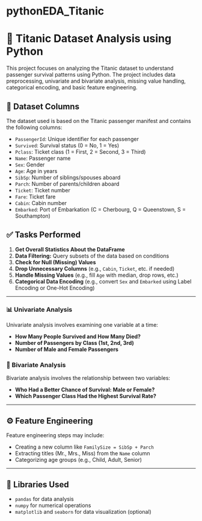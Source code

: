 # pythonEDA_Titanic
# 🚢 Titanic Dataset Analysis using Python

This project focuses on analyzing the Titanic dataset to understand passenger survival patterns using Python. The project includes data preprocessing, univariate and bivariate analysis, missing value handling, categorical encoding, and basic feature engineering.

## 📁 Dataset Columns

The dataset used is based on the Titanic passenger manifest and contains the following columns:

- `PassengerId`: Unique identifier for each passenger
- `Survived`: Survival status (0 = No, 1 = Yes)
- `Pclass`: Ticket class (1 = First, 2 = Second, 3 = Third)
- `Name`: Passenger name
- `Sex`: Gender
- `Age`: Age in years
- `SibSp`: Number of siblings/spouses aboard
- `Parch`: Number of parents/children aboard
- `Ticket`: Ticket number
- `Fare`: Ticket fare
- `Cabin`: Cabin number
- `Embarked`: Port of Embarkation (C = Cherbourg, Q = Queenstown, S = Southampton)

## ✅ Tasks Performed

1. **Get Overall Statistics About the DataFrame**
2. **Data Filtering:** Query subsets of the data based on conditions
3. **Check for Null (Missing) Values**
4. **Drop Unnecessary Columns** (e.g., `Cabin`, `Ticket`, etc. if needed)
5. **Handle Missing Values** (e.g., fill `Age` with median, drop rows, etc.)
6. **Categorical Data Encoding** (e.g., convert `Sex` and `Embarked` using Label Encoding or One-Hot Encoding)

---

### 📊 Univariate Analysis

Univariate analysis involves examining one variable at a time:

- **How Many People Survived and How Many Died?**
- **Number of Passengers by Class (1st, 2nd, 3rd)**
- **Number of Male and Female Passengers**

### 🔄 Bivariate Analysis

Bivariate analysis involves the relationship between two variables:

- **Who Had a Better Chance of Survival: Male or Female?**
- **Which Passenger Class Had the Highest Survival Rate?**

---

## ⚙️ Feature Engineering

Feature engineering steps may include:

- Creating a new column like `FamilySize = SibSp + Parch`
- Extracting titles (Mr., Mrs., Miss) from the `Name` column
- Categorizing age groups (e.g., Child, Adult, Senior)

---

## 🧰 Libraries Used

- `pandas` for data analysis
- `numpy` for numerical operations
- `matplotlib` and `seaborn` for data visualization (optional)


